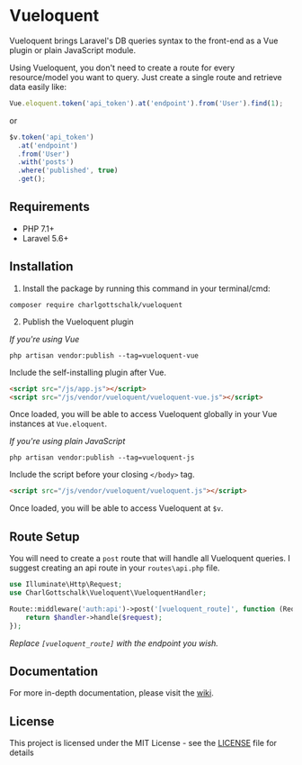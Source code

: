 # Vueloquent

Vueloquent brings Laravel's DB queries syntax to the front-end as a Vue plugin or plain JavaScript module.

Using Vueloquent, you don't need to create a route for every resource/model you want to query.
Just create a single route and retrieve data easily like:

```javascript
Vue.eloquent.token('api_token').at('endpoint').from('User').find(1);
```

or

```javascript
$v.token('api_token')
  .at('endpoint')
  .from('User')
  .with('posts')
  .where('published', true)
  .get();
```

## Requirements

- PHP 7.1+
- Laravel 5.6+

## Installation

1. Install the package by running this command in your terminal/cmd:

```
composer require charlgottschalk/vueloquent
```

2. Publish the Vueloquent plugin

*If you're using Vue*

```
php artisan vendor:publish --tag=vueloquent-vue
```

Include the self-installing plugin after Vue.
```html
<script src="/js/app.js"></script>
<script src="/js/vendor/vueloquent/vueloquent-vue.js"></script>
```

Once loaded, you will be able to access Vueloquent globally in your Vue instances at `Vue.eloquent`.

*If you're using plain JavaScript*

```
php artisan vendor:publish --tag=vueloquent-js
```

Include the script before your closing `</body>` tag.
```html
<script src="/js/vendor/vueloquent/vueloquent.js"></script>
```

Once loaded, you will be able to access Vueloquent at `$v`.

## Route Setup

You will need to create a `post` route that will handle all Vueloquent queries. I suggest creating an api route in your `routes\api.php` file.

```php
use Illuminate\Http\Request;
use CharlGottschalk\Vueloquent\VueloquentHandler;

Route::middleware('auth:api')->post('[vueloquent_route]', function (Request $request, VueloquentHandler $handler) {
    return $handler->handle($request);
});
```

*Replace `[vueloquent_route]` with the endpoint you wish.*

## Documentation

For more in-depth documentation, please visit the [wiki](https://github.com/CharlGottschalk/vueloquent/wiki).

## License

This project is licensed under the MIT License - see the [LICENSE](LICENSE) file for details
